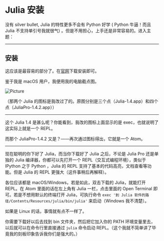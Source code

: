 # Julia 安装

没有 silver bullet, Julia 的特性更多不会有 Python 好学 ( Python 牛逼！而且 Julia 不支持单引号我就很气) 。但是不用担心，上手还是非常容易的。进入主题：

---

## 安装

这应该是最容易的部分了。在[官网](https://julialang.org/)下载安装即可。

鉴于我是 macOS 用户，我便用我的电脑截点图。

![Picture](https://raw.githubusercontent.com/KnowsCount/MarkdownPhotos/master/Res/Screenshot%202020-06-18%20at%205.21.15%20AM.png)

（那两个 Julia 的图标是我改过了的。原图分别是三个点（Julia-1.4.app）和四个点（JuliaPro-1.4.2.app））

---

这个 Julia 1.4 是甚么呢？你能看到，我改的图标上面显示的是 exec，也就说明了这实际上就是一个 REPL。

而那个 JuliaPro-1.4.2 又是？——再次通过图标得出，它就是一个 Atom。

---

现在聪明的你下好了 Julia，而当你下载好了 Julia 之后，不论是 Julia Pro 还是单独的 Julia 编译器，你都可以先打开一个 REPL（交互式编程环境），类似于 IPython 之于 Python ，Julia 的 REPL 支持了基本的代码高亮，文档查看等功能。但是 Julia 的 REPL 更强大（这件事稍后再解释）。

各位应该都是 macOS/Windows，若是如此，双击下载的 Julia，就能打开 REPL。在 Atom 里面的话在左上角有 Julia 一栏，点击里面的 Open Terminal 即可。若是不想用默认的终端打开 Julia，可执行命令 `exec '到 Julia 软件的路径/Contents/Resources/julia/bin/julia'` 来启动（Windows 我不清楚）。

如果是 Linux 的话，事情就有点不一样了。

你需要下载好以后去找到 bin 文件夹，然后把它加入你的 PATH 环境变量里去，以后就可以在命令行里直接通过 `julia` 命令启动 REPL。（这个我就不简单讲了毕竟我的刻板印象告诉我你们是强大的。）